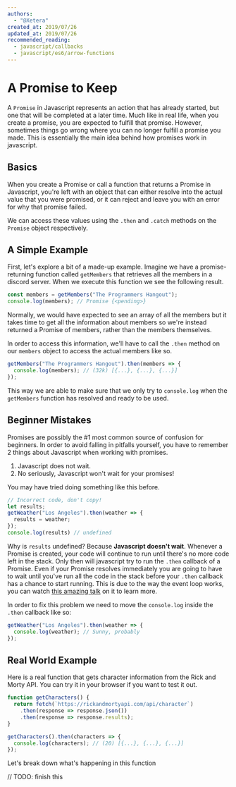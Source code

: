 ```yaml
---
authors:
  - "@Xetera"
created_at: 2019/07/26
updated_at: 2019/07/26
recommended_reading:
  - javascript/callbacks
  - javascript/es6/arrow-functions
---
```

# A Promise to Keep

A `Promise` in Javascript represents an action that has already started, but one that will be
completed at a later time. Much like in real life, when you create a promise, you are expected
to fulfill that promise. However, sometimes things go wrong where you can no longer fulfill
a promise you made. This is essentially the main idea behind how promises work in javascript.

## Basics

When you create a Promise or call a function that returns a Promise in Javascript, you're left
with an object that can either resolve into the actual value that you were promised, or it
can reject and leave you with an error for why that promise failed.

We can access these values using the `.then` and `.catch` methods on the `Promise` object respectively.

## A Simple Example

First, let's explore a bit of a made-up example. Imagine we have a promise-returning function
called `getMembers` that retrieves all the members in a discord server. When we execute this
function we see the following result.

```js
const members = getMembers("The Programmers Hangout");
console.log(members); // Promise {<pending>}
```

Normally, we would have expected to see an array of all the members but it takes time to
get all the information about members so we're instead returned a Promise of members, rather
than the members themselves.

In order to access this information, we'll have to call the `.then` method on our `members` object
to access the actual members like so.

```js
getMembers("The Programmers Hangout").then(members => {
  console.log(members); // (32k) [{...}, {...}, {...}]
});
```

This way we are able to make sure that we only try to `console.log` when the `getMembers` function has resolved and ready to be used.

## Beginner Mistakes

Promises are possibly the #1 most common source of confusion for beginners. In order
to avoid falling in pitfalls yourself, you have to remember 2 things about Javascript when
working with promises.

1. Javascript does not wait.
2. No seriously, Javascript won't wait for your promises!

You may have tried doing something like this before.

```js
// Incorrect code, don't copy!
let results;
getWeather("Los Angeles").then(weather => {
  results = weather;
});
console.log(results) // undefined
```

Why is `results` undefined? Because **Javascript doesn't wait**. Whenever a Promise is created,
your code will continue to run until there's no more code left in the stack. Only then 
will javascript try to run the `.then` callback of a Promise. Even if your Promise resolves
immediately you are going to have to wait until you've run all the code in the stack before
your `.then` callback has a chance to start running. This is due to the way the event loop works,
you can watch [this amazing talk](https://youtu.be/8aGhZQkoFbQ) on it to learn more.

In order to fix this problem we need to move the `console.log` inside the `.then` callback like so:

```js
getWeather("Los Angeles").then(weather => {
  console.log(weather); // Sunny, probably
});
```

## Real World Example

Here is a real function that gets character information from the Rick and Morty API.
You can try it in your browser if you want to test it out.

```js
function getCharacters() {
  return fetch(`https://rickandmortyapi.com/api/character`)
    .then(response => response.json())
    .then(response => response.results);
}

getCharacters().then(characters => {
  console.log(characters); // (20) [{...}, {...}, {...}]
});
```

Let's break down what's happening in this function

// TODO: finish this